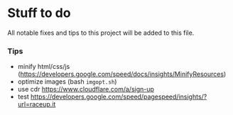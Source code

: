 # Stuff to do
All notable fixes and tips to this project will be added to this file.

### Tips
- minify html/css/js (https://developers.google.com/speed/docs/insights/MinifyResources)
- optimize images (bash `imgopt.sh`)
- use cdr https://www.cloudflare.com/a/sign-up
- test https://developers.google.com/speed/pagespeed/insights/?url=raceup.it
